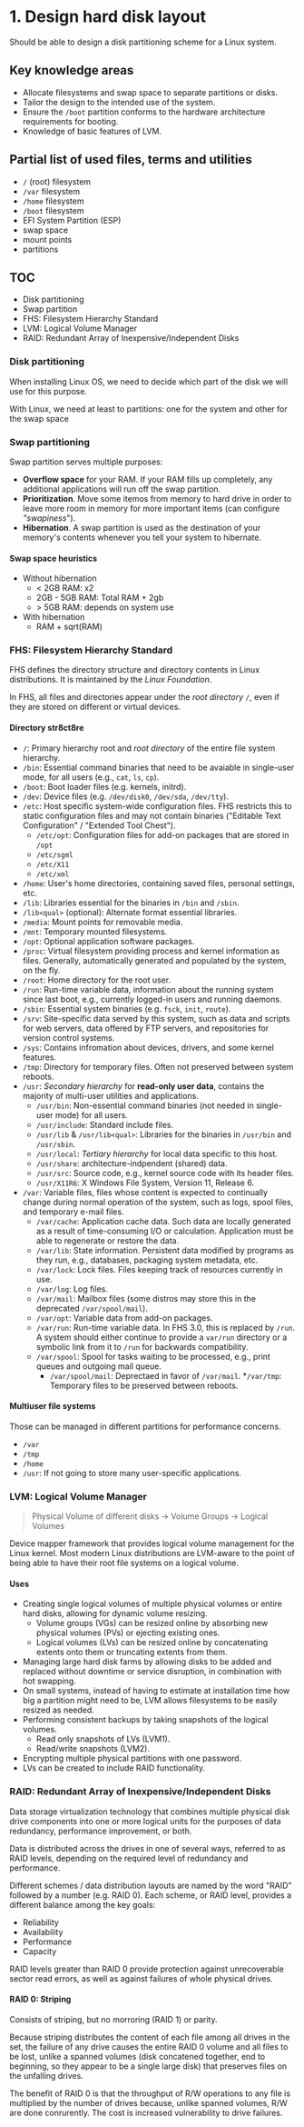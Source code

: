 # 1. Design hard disk layout

Should be able to design a disk partitioning scheme for a Linux system.

## Key knowledge areas

* Allocate filesystems and swap space to separate partitions or disks.
* Tailor the design to the intended use of the system.
* Ensure the `/boot` partition conforms to the hardware architecture requirements for booting.
* Knowledge of basic features of LVM.

## Partial list of used files, terms and utilities

* `/` (root) filesystem
* `/var` filesystem
* `/home` filesystem
* `/boot` filesystem
* EFI System Partition (ESP)
* swap space
* mount points
* partitions

## TOC

* Disk partitioning
* Swap partition
* FHS: Filesystem Hierarchy Standard
* LVM: Logical Volume Manager
* RAID: Redundant Array of Inexpensive/Independent Disks

### Disk partitioning

When installing Linux OS, we need to decide which part of the disk we will use for this purpose.

With Linux, we need at least to partitions: one for the system and other for the swap space

### Swap partitioning

Swap partition serves multiple purposes:

* __Overflow space__ for your RAM. If your RAM fills up completely, any additional applications will run off the swap partition.
* __Prioritization__. Move some itemos from memory to hard drive in order to leave more room in memory for more important items (can configure _"swapiness_").
* __Hibernation__. A swap partition is used as the destination of your memory's contents whenever you tell your system to hibernate.

#### Swap space heuristics

* Without hibernation
  * < 2GB RAM: x2
  * 2GB - 5GB RAM: Total RAM + 2gb
  * \> 5GB RAM: depends on system use
* With hibernation
  * RAM + sqrt(RAM)

### FHS: Filesystem Hierarchy Standard

FHS defines the directory structure and directory contents in Linux distributions. It is maintained by the _Linux Foundation_.

In FHS, all files and directories appear under the _root directory_ `/`, even if they are stored on different or virtual devices.

#### Directory str8ct8re

* `/`: Primary hierarchy root and _root directory_ of the entire file system hierarchy.
* `/bin`: Essential command binaries that need to be avaiable in single-user mode, for all users (e.g., `cat`, `ls`, `cp`).
* `/boot`: Boot loader files (e.g. kernels, initrd).
* `/dev`: Device files (e.g. `/dev/disk0`, `/dev/sda`, `/dev/tty`).
* `/etc`: Host specific system-wide configuration files. FHS restricts this to static configuration files and may not contain binaries ("Editable Text Configuration" / "Extended Tool Chest").
  * `/etc/opt`: Configuration files for add-on packages that are stored in `/opt`
  * `/etc/sgml`
  * `/etc/X11`
  * `/etc/xml`
* `/home`: User's home directories, containing saved files, personal settings, etc.
* `/lib`: Libraries essential for the binaries in `/bin` and `/sbin`.
* `/lib<qual>` (optional): Alternate format essential libraries.
* `/media`: Mount points for removable media.
* `/mnt`: Temporary mounted filesystems.
* `/opt`: Optional application software packages.
* `/proc`: Virtual filesystem providing process and kernel information as files. Generally, automatically generated and populated by the system, on the fly.
* `/root`: Home directory for the root user.
* `/run`: Run-time variable data, information about the running system since last boot, e.g., currently logged-in users and running daemons.
* `/sbin`: Essential system binaries (e.g. `fsck`, `init`, `route`).
* `/srv`: Site-specific data served by this system, such as data and scripts for web servers, data offered by FTP servers, and repositories for version control systems.
* `/sys`: Contains infromation about devices, drivers, and some kernel features.
* `/tmp`: Directory for temporary files. Often not preserved between system reboots.
* `/usr`: _Secondary hierarchy_ for __read-only user data__, contains the majority of multi-user utilities and applications.
  * `/usr/bin`: Non-essential command binaries (not needed in single-user mode) for all users.
  * `/usr/include`: Standard include files.
  * `/usr/lib` & `/usr/lib<qual>`: Libraries for the binaries in `/usr/bin` and `/usr/sbin`.
  * `/usr/local`: _Tertiary hierarchy_ for local data specific to this host.
  * `/usr/share`: architecture-indpendent (shared) data.
  * `/usr/src`: Source code, e.g., kernel source code with its header files.
  * `/usr/X11R6`: X Windows File System, Version 11, Release 6.
* `/var`: Variable files, files whose content is expected to continually change during normal operation of the system, such as logs, spool files, and temporary e-mail files.
  * `/var/cache`: Application cache data. Such data are locally generated as a result of time-consuming I/O or calculation. Application must be able to regenerate or restore the data.
  * `/var/lib`: State information. Persistent data modified by programs as they run, e.g., databases, packaging system metadata, etc.
  * `/var/lock`: Lock files. Files keeping track of resources currently in use.
  * `/var/log`: Log files.
  * `/var/mail`: Mailbox files (some distros may store this in the deprecated `/var/spool/mail`).
  * `/var/opt`: Variable data from add-on packages.
  * `/var/run`: Run-time variable data. In FHS 3.0, this is replaced by `/run`. A system should either continue to provide a `var/run` directory or a symbolic link from it to `/run` for backwards compatibility.
  * `/var/spool`: Spool for tasks waiting to be processed, e.g., print queues and outgoing mail queue.
    * `/var/spool/mail`: Deprectaed in favor of `/var/mail`.
  *`/var/tmp`: Temporary files to be preserved between reboots.

#### Multiuser file systems

Those can be managed in different partitions for performance concerns.

* `/var`
* `/tmp`
* `/home`
* `/usr`: If not going to store many user-specific applications.

### LVM: Logical Volume Manager

> Physical Volume of different disks -> Volume Groups -> Logical Volumes

Device mapper framework that provides logical volume management for the Linux kernel. Most modern Linux distributions are LVM-aware to the point of being able to have their root file systems on a logical volume.

#### Uses

* Creating single logical volumes of multiple physical volumes or entire hard disks, allowing for dynamic volume resizing.
  * Volume groups (VGs) can be resized online by absorbing new physical volumes (PVs) or ejecting existing ones.
  * Logical volumes (LVs) can be resized online by concatenating extents onto them or truncating extents from them.
* Managing large hard disk farms by allowing disks to be added and replaced without downtime or service disruption, in combination with hot swapping.
* On small systems, instead of having to estimate at installation time how big a partition might need to be, LVM allows filesystems to be easily resized as needed.
* Performing consistent backups by taking snapshots of the logical volumes.
  * Read only snapshots of LVs (LVM1).
  * Read/write snapshots (LVM2).
* Encrypting multiple physical partitions with one password.
* LVs can be created to include RAID functionality.

### RAID: Redundant Array of Inexpensive/Independent Disks

Data storage virtualization technology that combines multiple physical disk drive components into one or more logical units for the purposes of data redundancy, performance improvement, or both.

Data is distributed across the drives in one of several ways, referred to as RAID levels, depending on the required level of redundancy and performance.

Different schemes / data distribution layouts are named by the word "RAID" followed by a number (e.g. RAID 0). Each scheme, or RAID level, provides a different balance among the key goals: 

* Reliability
* Availability
* Performance
* Capacity

RAID levels greater than RAID 0 provide protection against unrecoverable sector read errors, as well as against failures of whole physical drives.

#### RAID 0: Striping

Consists of striping, but no morroring (RAID 1) or parity.

Because striping distributes the content of each file among all drives in the set, the failure of any drive causes the entire RAID 0 volume and all files to be lost, unlike a spanned volumes (disk concatened together, end to beginning, so they appear to be a single large disk) that preserves files on the unfalling drives.

The benefit of RAID 0 is that the throughput of R/W operations to any file is multiplied by the number of drives because, unlike spanned volumes, R/W are done conrurently. The cost is increased vulnerability to drive failures.
